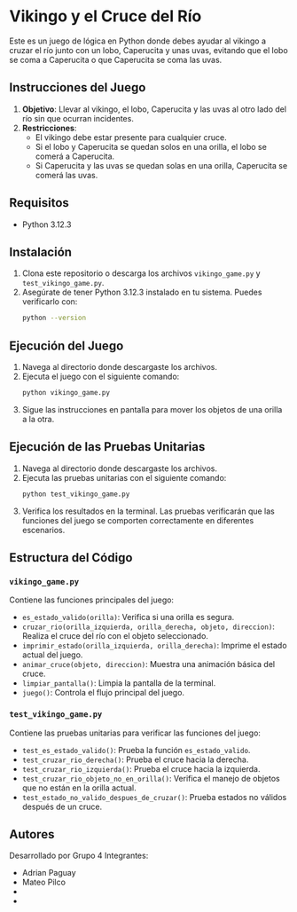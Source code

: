 # Vikingo y el Cruce del Río

Este es un juego de lógica en Python donde debes ayudar al vikingo a cruzar el río junto con un lobo, Caperucita y unas uvas, evitando que el lobo se coma a Caperucita o que Caperucita se coma las uvas.

## Instrucciones del Juego

1. **Objetivo**: Llevar al vikingo, el lobo, Caperucita y las uvas al otro lado del río sin que ocurran incidentes.
2. **Restricciones**:
    - El vikingo debe estar presente para cualquier cruce.
    - Si el lobo y Caperucita se quedan solos en una orilla, el lobo se comerá a Caperucita.
    - Si Caperucita y las uvas se quedan solas en una orilla, Caperucita se comerá las uvas.

## Requisitos

- Python 3.12.3

## Instalación

1. Clona este repositorio o descarga los archivos `vikingo_game.py` y `test_vikingo_game.py`.
2. Asegúrate de tener Python 3.12.3 instalado en tu sistema. Puedes verificarlo con:
    ```sh
    python --version
    ```

## Ejecución del Juego

1. Navega al directorio donde descargaste los archivos.
2. Ejecuta el juego con el siguiente comando:
    ```sh
    python vikingo_game.py
    ```
3. Sigue las instrucciones en pantalla para mover los objetos de una orilla a la otra.

## Ejecución de las Pruebas Unitarias

1. Navega al directorio donde descargaste los archivos.
2. Ejecuta las pruebas unitarias con el siguiente comando:
    ```sh
    python test_vikingo_game.py
    ```
3. Verifica los resultados en la terminal. Las pruebas verificarán que las funciones del juego se comporten correctamente en diferentes escenarios.

## Estructura del Código

### `vikingo_game.py`

Contiene las funciones principales del juego:
- `es_estado_valido(orilla)`: Verifica si una orilla es segura.
- `cruzar_rio(orilla_izquierda, orilla_derecha, objeto, direccion)`: Realiza el cruce del río con el objeto seleccionado.
- `imprimir_estado(orilla_izquierda, orilla_derecha)`: Imprime el estado actual del juego.
- `animar_cruce(objeto, direccion)`: Muestra una animación básica del cruce.
- `limpiar_pantalla()`: Limpia la pantalla de la terminal.
- `juego()`: Controla el flujo principal del juego.

### `test_vikingo_game.py`

Contiene las pruebas unitarias para verificar las funciones del juego:
- `test_es_estado_valido()`: Prueba la función `es_estado_valido`.
- `test_cruzar_rio_derecha()`: Prueba el cruce hacia la derecha.
- `test_cruzar_rio_izquierda()`: Prueba el cruce hacia la izquierda.
- `test_cruzar_rio_objeto_no_en_orilla()`: Verifica el manejo de objetos que no están en la orilla actual.
- `test_estado_no_valido_despues_de_cruzar()`: Prueba estados no válidos después de un cruce.

## Autores

Desarrollado por Grupo 4
Integrantes:
- Adrian Paguay
- Mateo Pilco
- 
-

